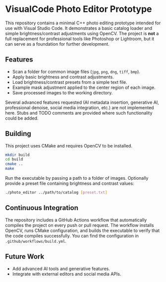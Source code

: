 # VisualCode Photo Editor Prototype

This repository contains a minimal C++ photo editing prototype intended for use with Visual Studio Code. It demonstrates a basic catalog loader and simple brightness/contrast adjustments using OpenCV. The project is **not** a full replacement for professional tools like Photoshop or Lightroom, but it can serve as a foundation for further development.

## Features

- Scan a folder for common image files (`jpg`, `png`, `dng`, `tiff`, `bmp`).
- Apply basic brightness and contrast adjustments.
- Load brightness/contrast presets from a simple text file.
- Example mask adjustment applied to the center region of each image.
- Save processed images to the working directory.

Several advanced features requested (AI metadata insertion, generative AI, professional denoise, social media integration, etc.) are not implemented here. Stubs and TODO comments are provided where such functionality could be added.

## Building

This project uses CMake and requires OpenCV to be installed.

```bash
mkdir build
cd build
cmake ..
make
```

Run the executable by passing a path to a folder of images. Optionally
provide a preset file containing brightness and contrast values:

```bash
./photo_editor ../path/to/catalog [preset.txt]
```

## Continuous Integration

The repository includes a GitHub Actions workflow that automatically
compiles the project on every push or pull request. The workflow installs
OpenCV, runs CMake configuration, and builds the executable to verify that
the code compiles successfully. You can find the configuration in
`.github/workflows/build.yml`.

## Future Work

- Add advanced AI tools and generative features.
- Integrate with external editors and social media APIs.


